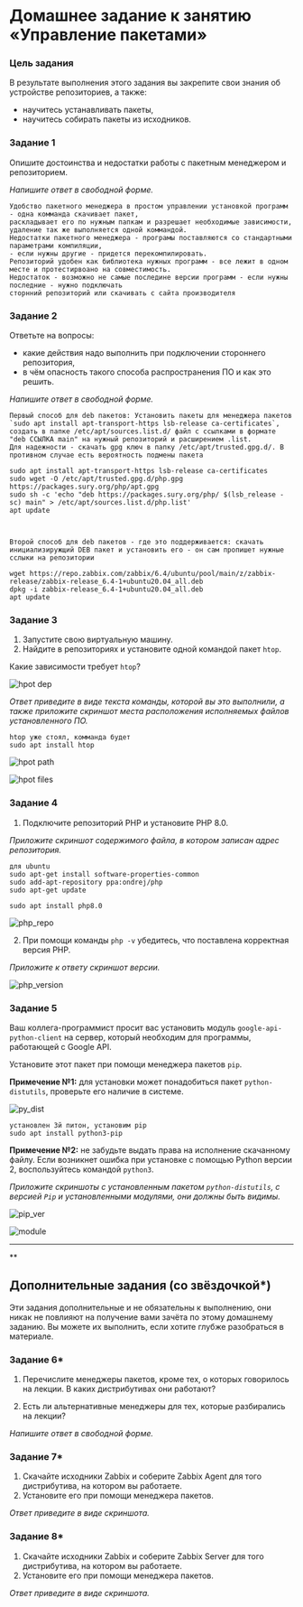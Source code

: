 # Домашнее задание к занятию «Управление пакетами»

### Цель задания

В результате выполнения этого задания вы закрепите свои знания об устройстве репозиториев, а также:
* научитесь устанавливать пакеты,
* научитесь собирать пакеты из исходников.



### Задание 1

Опишите достоинства и недостатки работы с пакетным менеджером и репозиторием.

*Напишите ответ в свободной форме.*

    Удобство пакетного менеджера в простом управлении установкой программ - одна комманда скачивает пакет, 
    раскладывает его по нужным папкам и разрешает необходимые зависимости, удаление так же выполняется одной коммандой.
    Недостатки пакетного менеджера - програмы поставляются со стандартными параметрами компиляции,
    - еcли нужны другие - придется перекомпилировать.
    Репозиторий удобен как библиотека нужных программ - все лежит в одном месте и протестирвоано на совместимость.
    Недостаток - возможно не самые последине версии программ - если нужны последние - нужно подключать 
    сторнний репозиторий или скачивать с сайта производителя


### Задание 2

Ответьте на вопросы:
* какие действия надо выполнить при подключении стороннего репозитория,
* в чём опасность такого способа распространения ПО и как это решить.

*Напишите ответ в свободной форме.*

    Первый способ для deb пакетов: Установить пакеты для менеджера пакетов `sudo apt install apt-transport-https lsb-release ca-certificates`, 
    создать в папке /etc/apt/sources.list.d/ файл с ссылками в формате "deb ССЫЛКА main" на нужный репозиторий и расширением .list. 
    Для надежности - скачать gpg ключ в папку /etc/apt/trusted.gpg.d/. В противном случае есть вероятность подмены пакета
    
    sudo apt install apt-transport-https lsb-release ca-certificates
    sudo wget -O /etc/apt/trusted.gpg.d/php.gpg https://packages.sury.org/php/apt.gpg
    sudo sh -c 'echo "deb https://packages.sury.org/php/ $(lsb_release -sc) main" > /etc/apt/sources.list.d/php.list'
    apt update
    
    
    
    Второй способ для deb пакетов - где это поддерживается: скачать инициализиружщий DEB пакет и установить его - он сам пропишет нужные сслыки на репозитории
    
    wget https://repo.zabbix.com/zabbix/6.4/ubuntu/pool/main/z/zabbix-release/zabbix-release_6.4-1+ubuntu20.04_all.deb
    dpkg -i zabbix-release_6.4-1+ubuntu20.04_all.deb
    apt update
    
    


### Задание 3

1. Запустите свою виртуальную машину.
2. Найдите в репозиториях и установите одной командой пакет `htop`.

Какие зависимости требует `htop`?

![hpot dep](https://github.com/vakhtanov/netology_devops_zero_DZ/blob/main/slinc/DZ2/htop1.PNG)

*Ответ приведите в виде текста команды, которой вы это выполнили, а также приложите скриншот места расположения исполняемых файлов установленного ПО.*

    htop уже стоял, комманда будет 
    sudo apt install htop
    
 ![hpot path](https://github.com/vakhtanov/netology_devops_zero_DZ/blob/main/slinc/DZ2/htop2.PNG)
    
 ![hpot files](https://github.com/vakhtanov/netology_devops_zero_DZ/blob/main/slinc/DZ2/htop3.PNG)

### Задание 4

1. Подключите репозиторий PHP и установите PHP 8.0.

*Приложите скриншот содержимого файла, в котором записан адрес репозитория.*

    для ubuntu
    sudo apt-get install software-properties-common
    sudo add-apt-repository ppa:ondrej/php
    sudo apt-get update
    
    sudo apt install php8.0
    
 ![php_repo](https://github.com/vakhtanov/netology_devops_zero_DZ/blob/main/slinc/DZ2/php_repo.PNG)

2. При помощи команды `php -v` убедитесь, что поставлена корректная версия PHP.

*Приложите к ответу скриншот версии.*

![php_version](https://github.com/vakhtanov/netology_devops_zero_DZ/blob/main/slinc/DZ2/php_version.PNG)


### Задание 5

Ваш коллега-программист просит вас установить модуль `google-api-python-client` на сервер, который необходим для программы, работающей с Google API.

Установите этот пакет при помощи менеджера пакетов `pip`.

**Примечение №1:** для установки может понадобиться пакет `python-distutils`, проверьте его наличие в системе.

![py_dist](https://github.com/vakhtanov/netology_devops_zero_DZ/blob/main/slinc/DZ2/py_dist_util.PNG)

    установлен 3й питон, установим pip
    sudo apt install python3-pip


**Примечение №2:** не забудьте выдать права на исполнение скачанному файлу. Если возникнет ошибка при установке с помощью Python версии 2, воспользуйтесь командой `python3`.

*Приложите скриншоты  с установленным пакетом `python-distutils`, с версией `Pip` и установленными модулями, они должны быть видимы.*

![pip_ver](https://github.com/vakhtanov/netology_devops_zero_DZ/blob/main/slinc/DZ2/pip_version.PNG)

![module](https://github.com/vakhtanov/netology_devops_zero_DZ/blob/main/slinc/DZ2/module.PNG)


---

**

## Дополнительные задания (со звёздочкой*)
Эти задания дополнительные и не обязательны к выполнению, они никак не повлияют на получение вами зачёта по этому домашнему заданию. Вы можете их выполнить, если хотите глубже разобраться в материале.

### Задание 6*

1. Перечислите менеджеры пакетов, кроме тех, о которых говорилось на лекции.
В каких дистрибутивах они работают?

2. Есть ли альтернативные менеджеры для тех, которые разбирались на лекции?

*Напишите ответ в свободной форме.*


### Задание 7*

1. Скачайте исходники Zabbix и соберите Zabbix Agent для того дистрибутива, на котором вы работаете.
2. Установите его при помощи менеджера пакетов.

*Ответ приведите в виде скриншота.*

### Задание 8*

1. Скачайте исходники Zabbix и соберите Zabbix Server для того дистрибутива, на котором вы работаете.
2. Установите его при помощи менеджера пакетов.

*Ответ приведите в виде скриншота.*

